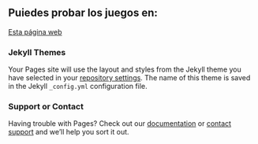 ## Puiedes probar los juegos en:

[Esta página web](https://adripang.github.io/DVI/MemoryGame/index.html)

### Jekyll Themes

Your Pages site will use the layout and styles from the Jekyll theme you have selected in your [repository settings](https://github.com/AdriPanG/DVI/settings). The name of this theme is saved in the Jekyll `_config.yml` configuration file.

### Support or Contact

Having trouble with Pages? Check out our [documentation](https://help.github.com/categories/github-pages-basics/) or [contact support](https://github.com/contact) and we’ll help you sort it out.
